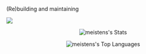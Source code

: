 (Re)building and maintaining

![](https://komarev.com/ghpvc/?username=meistens)

<div align="center">

![meistens's Stats](https://github-readme-stats.vercel.app/api?username=meistens&theme=shades-of-purple&show_icons=true&hide_border=true&count_private=true&card_width=400)

![meistens's Top Languages](https://github-readme-stats.vercel.app/api/top-langs/?username=meistens&theme=shades-of-purple&show_icons=true&hide_border=true&layout=compact&card_width=440)

</div>


<!---
meistens/meistens is a ✨ special ✨ repository because its `README.md` (this file) appears on your GitHub profile.
You can click the Preview link to take a look at your changes.
--->
